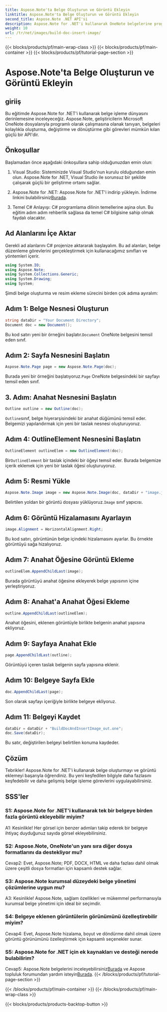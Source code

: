 ```yaml
---
title: Aspose.Note'ta Belge Oluşturun ve Görüntü Ekleyin
linktitle: Aspose.Note'ta Belge Oluşturun ve Görüntü Ekleyin
second_title: Aspose.Note .NET API'si
description: Aspose.Note for .NET'i kullanarak OneNote belgelerine programlı olarak nasıl resim ekleyeceğinizi öğrenin. Sorunsuz belge işleme için kolay adımlar.
weight: 10
url: /tr/net/images/build-doc-insert-image/
---
```


{{< blocks/products/pf/main-wrap-class >}}
{{< blocks/products/pf/main-container >}}
{{< blocks/products/pf/tutorial-page-section >}}

# Aspose.Note'ta Belge Oluşturun ve Görüntü Ekleyin

## giriiş

Bu eğitimde Aspose.Note for .NET'i kullanarak belge işleme dünyasını derinlemesine inceleyeceğiz. Aspose.Note, geliştiricilerin Microsoft OneNote dosyalarıyla programlı olarak çalışmasına olanak tanıyan, belgeleri kolaylıkla oluşturma, değiştirme ve dönüştürme gibi görevleri mümkün kılan güçlü bir API'dir. 

## Önkoşullar

Başlamadan önce aşağıdaki önkoşullara sahip olduğunuzdan emin olun:

1. Visual Studio: Sisteminizde Visual Studio'nun kurulu olduğundan emin olun. Aspose.Note for .NET, Visual Studio ile sorunsuz bir şekilde çalışarak güçlü bir geliştirme ortamı sağlar.

2.  Aspose.Note for .NET: Aspose.Note for .NET'i indirip yükleyin. İndirme linkini bulabilirsiniz[Burada](https://releases.aspose.com/note/net/).

3. Temel C# Anlayışı: C# programlama dilinin temellerine aşina olun. Bu eğitim adım adım rehberlik sağlasa da temel C# bilgisine sahip olmak faydalı olacaktır.

## Ad Alanlarını İçe Aktar

Gerekli ad alanlarını C# projenize aktararak başlayalım. Bu ad alanları, belge düzenleme görevlerini gerçekleştirmek için kullanacağımız sınıfları ve yöntemleri içerir.

```csharp
using System.IO;
using Aspose.Note;
using System.Collections.Generic;
using System.Drawing;
using System;
```

Şimdi belge oluşturma ve resim ekleme sürecini birden çok adıma ayıralım:

## Adım 1: Belge Nesnesi Oluşturun

```csharp
string dataDir = "Your Document Directory";
Document doc = new Document();
```

 Bu kod satırı yeni bir örneğini başlatır.`Document` OneNote belgesini temsil eden sınıf.

## Adım 2: Sayfa Nesnesini Başlatın

```csharp
Aspose.Note.Page page = new Aspose.Note.Page(doc);
```

 Burada yeni bir örneğini başlatıyoruz.`Page` OneNote belgesindeki bir sayfayı temsil eden sınıf.

## 3. Adım: Anahat Nesnesini Başlatın

```csharp
Outline outline = new Outline(doc);
```

`Outline`sınıf, belge hiyerarşisindeki bir anahat düğümünü temsil eder. Belgemizi yapılandırmak için yeni bir taslak nesnesi oluşturuyoruz.

## Adım 4: OutlineElement Nesnesini Başlatın

```csharp
OutlineElement outlineElem = new OutlineElement(doc);
```

 Bir`OutlineElement` bir taslak içindeki bir öğeyi temsil eder. Burada belgemize içerik eklemek için yeni bir taslak öğesi oluşturuyoruz.

## Adım 5: Resmi Yükle

```csharp
Aspose.Note.Image image = new Aspose.Note.Image(doc, dataDir + "image.jpg");
```

 Belirtilen yoldan bir görüntü dosyası yüklüyoruz.`Image` sınıf yapıcısı.

## Adım 6: Görüntü Hizalamasını Ayarlayın

```csharp
image.Alignment = HorizontalAlignment.Right;
```

Bu kod satırı, görüntünün belge içindeki hizalamasını ayarlar. Bu örnekte görüntüyü sağa hizalıyoruz.

## Adım 7: Anahat Öğesine Görüntü Ekleme

```csharp
outlineElem.AppendChildLast(image);
```

Burada görüntüyü anahat öğesine ekleyerek belge yapısının içine yerleştiriyoruz.

## Adım 8: Anahat'a Anahat Öğesi Ekleme

```csharp
outline.AppendChildLast(outlineElem);
```

Anahat öğesini, eklenen görüntüyle birlikte belgenin anahat yapısına ekliyoruz.

## Adım 9: Sayfaya Anahat Ekle

```csharp
page.AppendChildLast(outline);
```

Görüntüyü içeren taslak belgenin sayfa yapısına eklenir.

## Adım 10: Belgeye Sayfa Ekle

```csharp
doc.AppendChildLast(page);
```

Son olarak sayfayı içeriğiyle birlikte belgeye ekliyoruz.

## Adım 11: Belgeyi Kaydet

```csharp
dataDir = dataDir + "BuildDocAndInsertImage_out.one";
doc.Save(dataDir);
```

Bu satır, değiştirilen belgeyi belirtilen konuma kaydeder.

## Çözüm

Tebrikler! Aspose.Note for .NET'i kullanarak belge oluşturmayı ve görüntü eklemeyi başarıyla öğrendiniz. Bu yeni keşfedilen bilgiyle daha fazlasını keşfedebilir ve daha gelişmiş belge işleme görevlerini uygulayabilirsiniz.

## SSS'ler

### S1: Aspose.Note for .NET'i kullanarak tek bir belgeye birden fazla görüntü ekleyebilir miyim?

A1: Kesinlikle! Her görsel için benzer adımları takip ederek bir belgeye ihtiyaç duyduğunuz sayıda görsel ekleyebilirsiniz.

### S2: Aspose.Note, OneNote'un yanı sıra diğer dosya formatlarını da destekliyor mu?

Cevap2: Evet, Aspose.Note; PDF, DOCX, HTML ve daha fazlası dahil olmak üzere çeşitli dosya formatları için kapsamlı destek sağlar.

### S3: Aspose.Note kurumsal düzeydeki belge yönetimi çözümlerine uygun mu?

A3: Kesinlikle! Aspose.Note, sağlam özellikleri ve mükemmel performansıyla kurumsal belge yönetimi için ideal bir seçimdir.

### S4: Belgeye eklenen görüntülerin görünümünü özelleştirebilir miyim?

Cevap4: Evet, Aspose.Note hizalama, boyut ve döndürme dahil olmak üzere görüntü görünümünü özelleştirmek için kapsamlı seçenekler sunar.

### S5: Aspose.Note for .NET için ek kaynakları ve desteği nerede bulabilirim?

 Cevap5: Aspose.Note belgelerini inceleyebilirsiniz[Burada](https://reference.aspose.com/note/net/) ve Aspose topluluk forumundan yardım isteyin[Burada](https://forum.aspose.com/c/note/28).
{{< /blocks/products/pf/tutorial-page-section >}}

{{< /blocks/products/pf/main-container >}}
{{< /blocks/products/pf/main-wrap-class >}}

{{< blocks/products/products-backtop-button >}}
